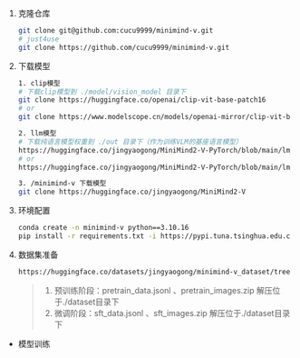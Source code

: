 1. 克隆仓库

    ```bash
    git clone git@github.com:cucu9999/minimind-v.git
    # just4use
    git clone https://github.com/cucu9999/minimind-v.git
    ```

2. 下载模型

    ```bash
    1. clip模型
    # 下载clip模型到 ./model/vision_model 目录下
    git clone https://huggingface.co/openai/clip-vit-base-patch16
    # or
    git clone https://www.modelscope.cn/models/openai-mirror/clip-vit-base-patch16

    2. llm模型
    # 下载纯语言模型权重到 ./out 目录下（作为训练VLM的基座语言模型）
    https://huggingface.co/jingyaogong/MiniMind2-V-PyTorch/blob/main/lm_512.pth
    # or
    https://huggingface.co/jingyaogong/MiniMind2-V-PyTorch/blob/main/lm_768.pth

    3. /minimind-v 下载模型
    git clone https://huggingface.co/jingyaogong/MiniMind2-V
    ```

3. 环境配置

    ```bash
    conda create -n minimind-v python==3.10.16
    pip install -r requirements.txt -i https://pypi.tuna.tsinghua.edu.cn/simple
    ```

4. 数据集准备

    ```bash
    https://huggingface.co/datasets/jingyaogong/minimind-v_dataset/tree/main
    ```
    > 1. 预训练阶段：pretrain_data.jsonl 、pretrain_images.zip   解压位于./dataset目录下 
    > 2. 微调阶段：sft_data.jsonl 、sft_images.zip   解压位于./dataset目录下


- 模型训练
